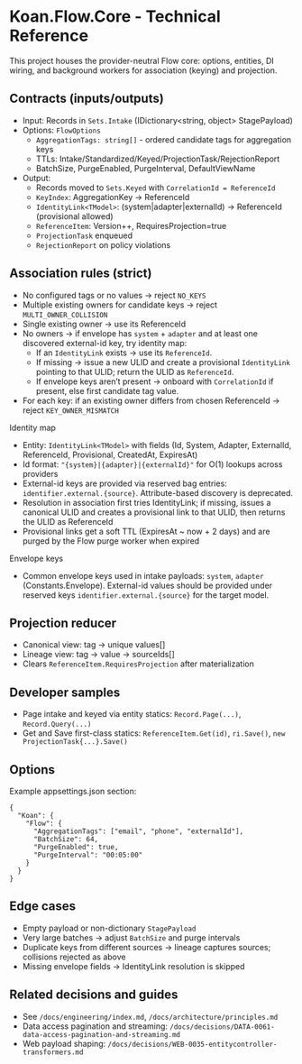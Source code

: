 # Koan.Flow.Core - Technical Reference

This project houses the provider-neutral Flow core: options, entities, DI wiring, and background workers for association (keying) and projection.

## Contracts (inputs/outputs)

- Input: Records in `Sets.Intake` (IDictionary<string, object> StagePayload)
- Options: `FlowOptions`
  - `AggregationTags: string[]` - ordered candidate tags for aggregation keys
  - TTLs: Intake/Standardized/Keyed/ProjectionTask/RejectionReport
  - BatchSize, PurgeEnabled, PurgeInterval, DefaultViewName
- Output:
  - Records moved to `Sets.Keyed` with `CorrelationId = ReferenceId`
  - `KeyIndex`: AggregationKey -> ReferenceId
  - `IdentityLink<TModel>`: (system|adapter|externalId) -> ReferenceId (provisional allowed)
  - `ReferenceItem`: Version++, RequiresProjection=true
  - `ProjectionTask` enqueued
  - `RejectionReport` on policy violations

## Association rules (strict)

- No configured tags or no values -> reject `NO_KEYS`
- Multiple existing owners for candidate keys -> reject `MULTI_OWNER_COLLISION`
- Single existing owner -> use its ReferenceId
- No owners -> if envelope has `system` + `adapter` and at least one discovered external-id key, try identity map:
  - If an `IdentityLink` exists -> use its `ReferenceId`.
  - If missing -> issue a new ULID and create a provisional `IdentityLink` pointing to that ULID; return the ULID as `ReferenceId`.
  - If envelope keys aren’t present -> onboard with `CorrelationId` if present, else first candidate tag value.
- For each key: if an existing owner differs from chosen ReferenceId -> reject `KEY_OWNER_MISMATCH`

Identity map

- Entity: `IdentityLink<TModel>` with fields (Id, System, Adapter, ExternalId, ReferenceId, Provisional, CreatedAt, ExpiresAt)
- Id format: `"{system}|{adapter}|{externalId}"` for O(1) lookups across providers
- External-id keys are provided via reserved bag entries: `identifier.external.{source}`. Attribute-based discovery is deprecated.
- Resolution in association first tries IdentityLink; if missing, issues a canonical ULID and creates a provisional link to that ULID, then returns the ULID as ReferenceId
- Provisional links get a soft TTL (ExpiresAt ~ now + 2 days) and are purged by the Flow purge worker when expired

Envelope keys

- Common envelope keys used in intake payloads: `system`, `adapter` (Constants.Envelope). External-id values should be provided under reserved keys `identifier.external.{source}` for the target model.

## Projection reducer

- Canonical view: tag -> unique values[]
- Lineage view: tag -> value -> sourceIds[]
- Clears `ReferenceItem.RequiresProjection` after materialization

## Developer samples

- Page intake and keyed via entity statics: `Record.Page(...)`, `Record.Query(...)`
- Get and Save first-class statics: `ReferenceItem.Get(id)`, `ri.Save()`, `new ProjectionTask{...}.Save()`

## Options

Example appsettings.json section:

```
{
  "Koan": {
    "Flow": {
      "AggregationTags": ["email", "phone", "externalId"],
      "BatchSize": 64,
      "PurgeEnabled": true,
      "PurgeInterval": "00:05:00"
    }
  }
}
```

## Edge cases

- Empty payload or non-dictionary `StagePayload`
- Very large batches -> adjust `BatchSize` and purge intervals
- Duplicate keys from different sources -> lineage captures sources; collisions rejected as above
- Missing envelope fields -> IdentityLink resolution is skipped

## Related decisions and guides

- See `/docs/engineering/index.md`, `/docs/architecture/principles.md`
- Data access pagination and streaming: `/docs/decisions/DATA-0061-data-access-pagination-and-streaming.md`
- Web payload shaping: `/docs/decisions/WEB-0035-entitycontroller-transformers.md`

